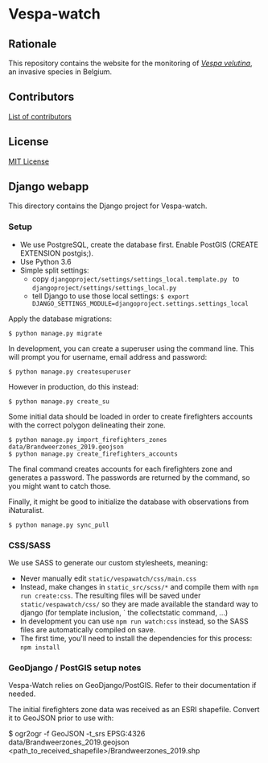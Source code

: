 # Vespa-watch

## Rationale

This repository contains the website for the monitoring of [_Vespa velutina_](https://www.inaturalist.org/taxa/119019-Vespa-velutina), an invasive species in Belgium.

## Contributors

[List of contributors](https://github.com/inbo/vespa-watch/contributors)

## License

[MIT License](https://github.com/inbo/vespa-watch/blob/master/LICENSE)

## Django webapp

This directory contains the Django project for Vespa-watch.

### Setup

- We use PostgreSQL, create the database first. Enable PostGIS (CREATE EXTENSION postgis;).
- Use Python 3.6
- Simple split settings:
    - copy `djangoproject/settings/settings_local.template.py ` to `djangoproject/settings/settings_local.py`
    - tell Django to use those local settings: `$ export DJANGO_SETTINGS_MODULE=djangoproject.settings.settings_local`

Apply the database migrations:

```
$ python manage.py migrate
```

In development, you can create a superuser using the command line.
This will prompt you for username, email address and password:

```
$ python manage.py createsuperuser
```

However in production, do this instead:

```
$ python manage.py create_su
```

Some initial data should be loaded in order to create firefighters
accounts with the correct polygon delineating their zone.

```
$ python manage.py import_firefighters_zones data/Brandweerzones_2019.geojson
$ python manage.py create_firefighters_accounts
```

The final command creates accounts for each firefighters zone and generates
a password. The passwords are returned by the command, so you might want
to catch those.

Finally, it might be good to initialize the database with observations from iNaturalist.

```
$ python manage.py sync_pull
```

### CSS/SASS

We use SASS to generate our custom stylesheets, meaning:

- Never manually edit `static/vespawatch/css/main.css`
- Instead, make changes in `static_src/scss/*` and compile them with `npm run create:css`. The resulting files 
will be saved under `static/vespawatch/css/` so they are made available the standard way to django (for template inclusion, `
the collectstatic command, ...)
- In development you can use `npm run watch:css` instead, so the SASS files are automatically compiled on save.
- The first time, you'll need to install the dependencies for this process: ``npm install``

### GeoDjango / PostGIS setup notes

Vespa-Watch relies on GeoDjango/PostGIS. Refer to their documentation if needed.

The initial firefighters zone data was received as an ESRI shapefile. Convert it to GeoJSON prior to use with:

$ ogr2ogr -f GeoJSON -t_srs EPSG:4326 data/Brandweerzones_2019.geojson <path_to_received_shapefile>/Brandweerzones_2019.shp
